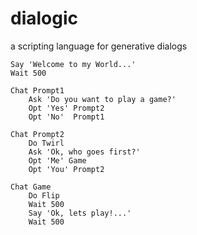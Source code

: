 # dialogic
a scripting language for generative dialogs


````
Say 'Welcome to my World...'
Wait 500

Chat Prompt1
    Ask 'Do you want to play a game?'
    Opt 'Yes' Prompt2
    Opt 'No'  Prompt1

Chat Prompt2 
    Do Twirl
    Ask 'Ok, who goes first?'
    Opt 'Me' Game
    Opt 'You' Prompt2

Chat Game 
    Do Flip
    Wait 500
    Say 'Ok, lets play!...' 
    Wait 500
